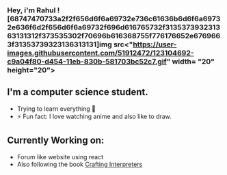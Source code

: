 ### Hey, i'm Rahul ![68747470733a2f2f656d6f6a69732e736c61636b6d6f6a69732e636f6d2f656d6f6a69732f696d616765732f313537393231363131312f373535302f70696b616368755f776176652e6769663f31353739323136313131]img src<"https://user-images.githubusercontent.com/51912472/123104692-c9a04f80-d454-11eb-830b-581703bc52c7.gif" width= "20" height="20">


## I'm a computer science student.
- Trying to learn everything 🤣
- ⚡ Fun fact: I love watching anime and also like to draw.

## Currently Working on: 
- Forum like website using react
- Also following the book [Crafting Interpreters](https://craftinginterpreters.com/) 

<!--
**Rayzon3/Rayzon3** is a ✨ _special_ ✨ repository because its `README.md` (this file) appears on your GitHub profile.

Here are some ideas to get you started:

- 🔭 I’m currently working on ...
- 🌱 I’m currently learning ...
- 👯 I’m looking to collaborate on ...
- 🤔 I’m looking for help with ...
- 💬 Ask me about ...
- 📫 How to reach me: ...
- 😄 Pronouns: ...
- ⚡ Fun fact: ...
-->
